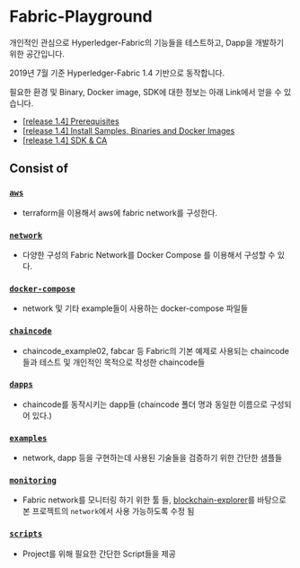 # Fabric-Playground

개인적인 관심으로 Hyperledger-Fabric의 기능들을 테스트하고, Dapp을 개발하기 위한 공간입니다.

2019년 7월 기준 Hyperledger-Fabric 1.4 기반으로 동작합니다.

필요한 환경 및 Binary, Docker image, SDK에 대한 정보는 아래 Link에서 얻을 수 있습니다.

* [[release 1.4] Prerequisites](https://hyperledger-fabric.readthedocs.io/en/release-1.4/prereqs.html)
* [[release 1.4] Install Samples, Binaries and Docker Images](https://hyperledger-fabric.readthedocs.io/en/release-1.4/install.html)
* [[release 1.4] SDK & CA](https://hyperledger-fabric.readthedocs.io/en/release-1.4/getting_started.html#hyperledger-fabric-sdks)

## Consist of

### [`aws`](https://github.com/rtfmplz/fabric-playground/tree/master/aws)

* terraform을 이용해서 aws에 fabric network를 구성한다.

### [`network`](https://github.com/rtfmplz/fabric-playground/tree/master/network)

* 다양한 구성의 Fabric Network를 Docker Compose 를 이용해서 구성할 수 있다.

### [`docker-compose`](https://github.com/rtfmplz/fabric-playground/tree/master/docker-compose)

* network 및 기타 example들이 사용하는 docker-compose 파일들

### [`chaincode`](https://github.com/rtfmplz/fabric-playground/tree/master/chaincode)

* chaincode_example02, fabcar 등 Fabric의 기본 예제로 사용되는 chaincode들과 테스트 및 개인적인 목적으로 작성한 chaincode들

### [`dapps`](https://github.com/rtfmplz/fabric-playground/tree/master/dapps)

* chaincode를 동작시키는 dapp들 (chaincode 폴더 명과 동일한 이름으로 구성되어 있다.)

### [`examples`](https://github.com/rtfmplz/fabric-playground/tree/master/examples)

* network, dapp 등을 구현하는데 사용된 기술들을 검증하기 위한 간단한 샘플들

### [`monitoring`](https://github.com/rtfmplz/fabric-playground/tree/master/monitoring)

* Fabric network를 모니터링 하기 위한 툴 들, [blockchain-explorer](https://github.com/hyperledger/blockchain-explorer)를
바탕으로 본 프로젝트의 `network`에서 사용 가능하도록 수정 됨

### [`scripts`](https://github.com/rtfmplz/fabric-playground/tree/master/scripts)

* Project를 위해 필요한 간단한 Script들을 제공
